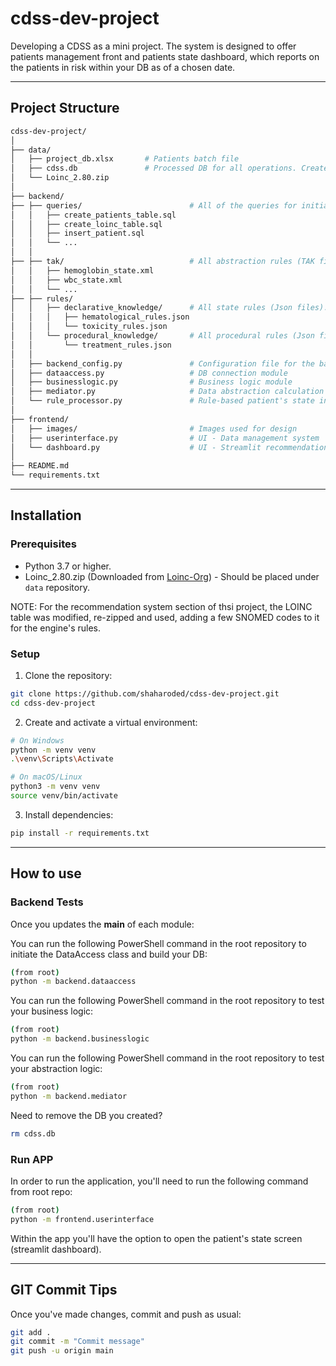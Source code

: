 # cdss-dev-project
Developing a CDSS as a mini project.
The system is designed to offer patients management front and patients state dashboard, which reports on the patients in risk within your DB as of a chosen date.

---

## Project Structure

```bash
cdss-dev-project/
│
├── data/
│   ├── project_db.xlsx       # Patients batch file
│   ├── cdss.db               # Processed DB for all operations. Created automatically.
│   └── Loinc_2.80.zip
│
├── backend/
├── ├── queries/                        # All of the queries for initialization, data access and business logic
│   │   ├── create_patients_table.sql
│   │   ├── create_loinc_table.sql
│   │   ├── insert_patient.sql
│   │   └── ...
│   │
├── ├── tak/                            # All abstraction rules (TAK files).
│   │   ├── hemoglobin_state.xml
│   │   ├── wbc_state.xml
│   │   └── ...
├── ├── rules/                          
│   │   ├── declarative_knowledge/      # All state rules (Json files).
│   │   │   ├── hematological_rules.json
│   │   │   └── toxicity_rules.json
│   │   └── procedural_knowledge/       # All procedural rules (Json files).
│   │       └── treatment_rules.json
│   │
│   ├── backend_config.py               # Configuration file for the backend operations
│   ├── dataaccess.py                   # DB connection module
│   ├── businesslogic.py                # Business logic module
│   ├── mediator.py                     # Data abstraction calculation module
│   └── rule_processor.py               # Rule-based patient's state inference module
│
├── frontend/
│   ├── images/                         # Images used for design
│   ├── userinterface.py                # UI - Data management system
│   └── dashboard.py                    # UI - Streamlit recommendation board
│
├── README.md
└── requirements.txt
```
---

## Installation
### Prerequisites

- Python 3.7 or higher.
- Loinc_2.80.zip (Downloaded from [Loinc-Org](https://loinc.org/downloads/)) - Should be placed under `data` repository.

NOTE: For the recommendation system section of thsi project, the LOINC table was modified, re-zipped and used, adding a few SNOMED codes to it for the engine's rules. 

### Setup

1. Clone the repository:

```bash
git clone https://github.com/shaharoded/cdss-dev-project.git
cd cdss-dev-project
```

2. Create and activate a virtual environment:

```bash
# On Windows
python -m venv venv
.\venv\Scripts\Activate

# On macOS/Linux
python3 -m venv venv
source venv/bin/activate
```

3. Install dependencies:

```bash
pip install -r requirements.txt
```
---

## How to use
### Backend Tests

Once you updates the __main__ of each module:

You can run the following PowerShell command in the root repository to initiate the DataAccess class and build your DB:
```bash
(from root)
python -m backend.dataaccess
```

You can run the following PowerShell command in the root repository to test your business logic:
```bash
(from root)
python -m backend.businesslogic
```

You can run the following PowerShell command in the root repository to test your abstraction logic:
```bash
(from root)
python -m backend.mediator
```

Need to remove the DB you created?

```bash
rm cdss.db
```

### Run APP
In order to run the application, you'll need to run the following command from root repo:

```bash
(from root)
python -m frontend.userinterface
```

Within the app you'll have the option to open the patient's state screen (streamlit dashboard).

---

## GIT Commit Tips
Once you've made changes, commit and push as usual:

```bash
git add .
git commit -m "Commit message"
git push -u origin main
```
